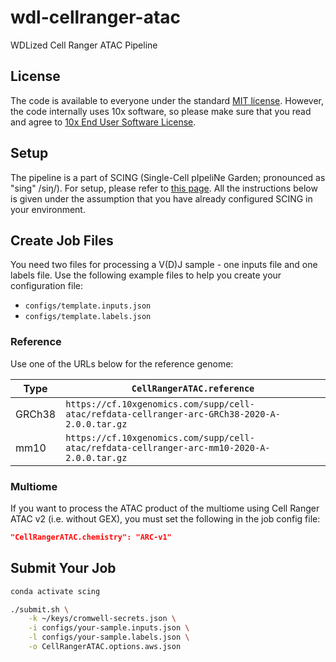 # wdl-cellranger-atac

WDLized Cell Ranger ATAC Pipeline

## License

The code is available to everyone under the standard [MIT license](./LICENSE). However, the code internally uses 10x software, so please make sure that you read and agree to [10x End User Software License](https://www.10xgenomics.com/end-user-software-license-agreement).

## Setup

The pipeline is a part of SCING (Single-Cell pIpeliNe Garden; pronounced as "sing" /siŋ/). For setup, please refer to [this page](https://github.com/hisplan/scing). All the instructions below is given under the assumption that you have already configured SCING in your environment.

## Create Job Files

You need two files for processing a V(D)J sample - one inputs file and one labels file. Use the following example files to help you create your configuration file:

- `configs/template.inputs.json`
- `configs/template.labels.json`

### Reference

Use one of the URLs below for the reference genome:

Type       | `CellRangerATAC.reference`
---------- | ---------------------------------------------------------------------------------------------
GRCh38     | `https://cf.10xgenomics.com/supp/cell-atac/refdata-cellranger-arc-GRCh38-2020-A-2.0.0.tar.gz`
mm10       | `https://cf.10xgenomics.com/supp/cell-atac/refdata-cellranger-arc-mm10-2020-A-2.0.0.tar.gz`

### Multiome

If you want to process the ATAC product of the multiome using Cell Ranger ATAC v2 (i.e. without GEX), you must set the following in the job config file:

```json
"CellRangerATAC.chemistry": "ARC-v1"
```

## Submit Your Job

```bash
conda activate scing

./submit.sh \
    -k ~/keys/cromwell-secrets.json \
    -i configs/your-sample.inputs.json \
    -l configs/your-sample.labels.json \
    -o CellRangerATAC.options.aws.json
```

